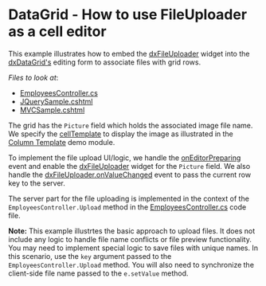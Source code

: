 # DataGrid - How to use FileUploader as a cell editor

This example illustrates how to embed the [dxFileUploader](https://js.devexpress.com/Documentation/ApiReference/UI_Widgets/dxFileUploader/) widget into the [dxDataGrid's](https://js.devexpress.com/Documentation/ApiReference/UI_Widgets/dxDataGrid/) editing form to associate files with grid rows. 

*Files to look at*:

* [EmployeesController.cs](./mvc/Controllers/EmployeesController.cs)
* [JQuerySample.cshtml](./mvc/Views/Home/JQuerySample.cshtml)
* [MVCSample.cshtml](./mvc/Views/Home/MVCSample.cshtml)


The grid has the `Picture` field which holds the associated image file name. We specify the [cellTemplate](https://js.devexpress.com/Documentation/ApiReference/UI_Widgets/dxDataGrid/Configuration/columns/#cellTemplate) to display the image as illustrated in the [Column Template](https://js.devexpress.com/Demos/WidgetsGallery/Demo/DataGrid/ColumnTemplate/jQuery/Light/) demo module. 

To implement the file upload UI/logic, we handle the [onEditorPreparing](https://js.devexpress.com/Documentation/ApiReference/UI_Widgets/dxDataGrid/Configuration/#onEditorPreparing) event and enable the [dxFileUploader](https://js.devexpress.com/Documentation/ApiReference/UI_Widgets/dxFileUploader/) widget for the `Picture` field. We also handle the [dxFileUploader.onValueChanged](https://js.devexpress.com/Documentation/ApiReference/UI_Widgets/dxFileUploader/Configuration/#onValueChanged) event to pass the current row key to the server.

The server part for the file uploading is implemented in the context of the `EmployeesController.Upload` method in the [EmployeesController.cs](mvc/Controllers/EmployeesController.cs) code file. 

**Note:** This example illustrtes the basic approach to upload files. It does not include any logic to handle file name conflicts or file preview functionality. You may need to implement special logic to save files with unique names. In this scenario, use the `key` argument passed to the `EmployeesController.Upload` method. You will also need to synchronize the client-side file name passed to the `e.setValue` method.

